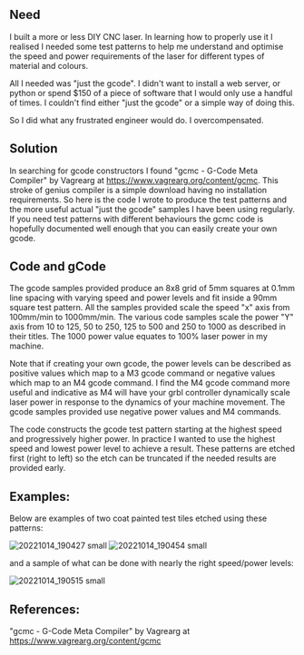 ## Need

I built a more or less DIY CNC laser. In learning how to properly use it I realised I needed some test patterns to help me understand and optimise the speed and power requirements of the laser for different types of material and colours.

All I needed was "just the gcode". I didn't want to install a web server, or python or spend $150 of a piece of software that I would only use a handful of times. I couldn't find either "just the gcode" or a simple way of doing this.

So I did what any frustrated engineer would do. I overcompensated.

## Solution

In searching for gcode constructors I found "gcmc - G-Code Meta Compiler" by Vagrearg at https://www.vagrearg.org/content/gcmc. This stroke of genius compiler is a simple download having no installation requirements. So here is the code I wrote to produce the test patterns and the more useful actual "just the  gcode" samples I have been using regularly. If you need test patterns with different behaviours the gcmc code is hopefully documented well enough that you can easily create your own gcode.

## Code and gCode

The gcode samples provided produce an 8x8 grid of 5mm squares at 0.1mm line spacing with varying speed and power levels and fit inside a 90mm square test pattern. All the samples provided scale the speed "x" axis from 100mm/min to 1000mm/min. The various code samples scale the power "Y" axis from 10 to 125, 50 to 250, 125 to 500 and 250 to 1000 as described in their titles. The 1000 power value equates to 100% laser power in my machine.

Note that if creating your own gcode, the power levels can be described as positive values which map to a M3 gcode command or negative values which map to an M4 gcode command. I find the M4 gcode command more useful and indicative as M4 will have your grbl controller dynamically scale laser power in response to the dynamics of your machine movement. The gcode samples provided use negative power values and M4 commands.

The code constructs the gcode test pattern starting at the highest speed and progressively higher power. In practice I wanted to use the highest speed and lowest power level to achieve a result. These patterns are etched first (right to left) so the etch can be truncated if the needed results are provided early.

## Examples:

Below are examples of two coat painted test tiles etched using these patterns:

![20221014_190427 small](https://user-images.githubusercontent.com/7357540/195807971-7a5dc79e-d842-43bb-8d62-ee8ab9bdc0c2.jpg)
![20221014_190454 small](https://user-images.githubusercontent.com/7357540/195808443-a05204f7-d627-4eea-9ae5-0c49cd9e52c6.jpg)

and a sample of what can be done with nearly the right speed/power levels:

![20221014_190515 small](https://user-images.githubusercontent.com/7357540/195808003-41a7fec6-881b-4220-8b38-f8856e8b330f.jpg)

## References:

"gcmc - G-Code Meta Compiler" by Vagrearg at https://www.vagrearg.org/content/gcmc
